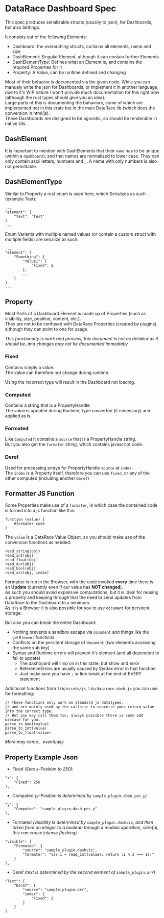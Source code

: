 # DataRace Dashboard Spec
This spec produces serializable structs (usually to json), for Dashboards, but also Settings.  
  
It consists out of the following Elements:
- Dashboard: the overarching structs, contains all elements, name and size
- DashElement: Singular Element, although it can contain further Elements
- DashElementType: Defines what an Element is, and contains the required Properties for it
- Property: A Value, can be runtime defined and changing

Most of their behavior is documented via the given code. While you can manualy write the json for Dashboards,
or implement it in another language, due to it's WIP nature I won't provide much documentation for this right now 
(although the rust types should give you an idea).  
Large parts of this is documenting the bahaviors, some of which are implemented not in this crate but in the main DataRace lib 
(which does the conversion in html/js).  
These Dashboards are designed to be agnostic, so should be renderable in native UIs.

## DashElement
It is important to mention with DashElements that their `name` has to be unique (within a `dashboard`),
and that names are normalized to lower case. They can only contain ascii letters, numbers and `_`.
A name with only numbers is also not permittable.

## DashElementType
Similar to Property a rust enum is used here, which Serializes as such (example Text):
```
...
"element": {
    "Text": "Test"
}
...
```

Enum Varients with multiple named values (or contain a custom struct with multiple fields) are serialize as such:  
```
...
"element": {
    "Something": {
        "value1": {
            "Fixed": 5
        },
        ...
    }
}
...
```

## Property
Most Parts of a Dashboard Element is made up of Properties (such as visibility, size, position, content, etc.).  
They are not to be confused with DataRace Properties (created by plugins), although they can point to one for usage.
  
*This functionalty is work and process, this document is not as detailed as it should be, and changes may not be documented immediatly*

### Fixed
Contains simply a value.  
The value can therefore not change during runtime.  
  
Using the incorrect type will result in the Dashboard not loading.

### Computed
Contains a string that is a PropertyHandle.  
The value is updated during Runtime, type converted (if necessary) and applied as is.

### Formated
Like `Computed` it contains a `source` that is a PropertyHandle string.  
But you also get the `formater` string, which contains javascript code.  

### Deref
Used for processing arrays for PropertyHandle `source` at `index`.  
The `index` is a Property itself, therefore you can use `Fixed`, or any of the other computed (including another `Deref`)
  
## Formatter JS Function
Some Properties make use of a `formater`, in which case the contained code is turned into a js function like this:
```
function (value) {
    #formater code
}
```
The `value` is a DataRace Value Object, so you should make use of the conversion functions as needed:
```
read_string(obj)
read_int(obj)
read_float(obj)
read_dur(obj)
read_bool(obj)
read_arr(obj, index)
```
  
Formatter is run in the Browser, with the code invoked **every** time there is an **Update** (currently even if our value has **NOT changed**).  
As such you should avoid expensive computations, but it is ideal for reusing a property and 
keeping through that the need to send updates from DataRace to the Dashboard to a minimum.  
As it is a Browser it is also possible for you to use `document` for persitent storage.

But also you can break the entire Dashboard:
- Nothing prevents a sandbox escape via `document` and things like the `getElement` functions
- Conflicts on the persitent storage of `document` (two elements accessing the same sub key)
- Syntax and Runtime errors will prevent it's element (and all dependent to fail to update)
  - The dashboard will limp on in this state, but show and error
  - ReferenceErrors are usually caused by Syntax error in that function
  - Just make sure you have `;` or line break at the end of EVERY statement

Additional functions from `lib/assets/js_lib/datarace.dash.js` you can use for formatting:
```
// These functions only work on standard js datatypes, 
// and are mainly used by the callsite to concerse your return value into the correct type.
// But you may call them too, always possible there is some odd usecase for you.
parse_to_bool(value)
parse_to_int(value)
parse_to_float(value)

```
*More may come... eventually*


## Property Example Json
- Fixed *(Sets x-Position to 250)*:
```
"x": {
    "Fixed": 250
},
```
- Computed *(y-Position is determined by `sample_plugin.dash.pos_y`)*
```
"y": {
    "Computed": "sample_plugin.dash.pos_y"
},
```
- Formated *(visibility is determined by `sample_plugin.dashvis`, and then taken from an integer to a boolean through a modulo operation, careful, this can cause intense flashing)*
```
"visible": {
    "Formated": {
        "source": "sample_plugin.dashvis",
        "formater": "var i = read_int(value); return (i % 2 === 1);"
    }
},
```
- Deref *(text is determined by the second element of `sample_plugin.arr`)*
```
"Text": {
    "Deref": {
        "source": "sample_plugin.arr",
        "index": {
            "Fixed": 2
        }
    }
}
```
